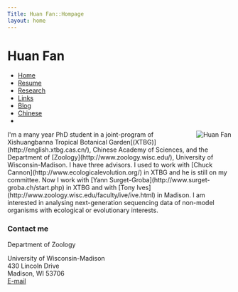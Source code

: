 ```yaml
---
Title: Huan Fan::Hompage
layout: home
---
```



  
  <h1 class="sitename">Huan Fan</h1>
  <ul class="nav pills">
  <li class="active"><a href="/"><i class="fa fa-home fa-fw"></i> Home</a></li>
  <li><a href="resume.html" title="Curriculumn Vitae"><i class="fa fa-book fa-fw"></i> Resume</a></li>
  <li><a href="research.html" title="Research"><i class="fa fa-flask fa-fw"></i> Research</a></li>
  <li><a href="links.html" title="Useful links"><i class="fa fa-suitcase fa-fw"></i> Links</a></li>
  <li><a href="/en/"><i class="fa fa-sitemap fa-fw"></i> Blog</a></li>
  <li><a href="/cn/"><i class="fa fa-sitemap fa-fw"></i> Chinese</a></li>
  <li><a href="README.html"><i class="fa fa-info-circle fa-fw"></i> </a></li>
</ul>


<p><img src="https://scontent-b.xx.fbcdn.net/hphotos-prn2/t31.0-8/p843x403/1401422_10203779727520797_4064087716814386306_o.jpg " title="Huan Fan" align="right" />
I'm a many year PhD student in a joint-program of Xishuangbanna Tropical Botanical Garden[(XTBG)](http://english.xtbg.cas.cn/), Chinese Academy of Sciences, and the Department of [Zoology](http://www.zoology.wisc.edu/), University of Wisconsin-Madison. I have three advisors. I used to work with [Chuck Cannon](http://www.ecologicalevolution.org/) in XTBG and he is still on my committee. Now I work with [Yann Surget-Groba](http://www.surget-groba.ch/start.php) in XTBG and with [Tony Ives](http://www.zoology.wisc.edu/faculty/ive/ive.html) in Madison. I am interested in analysing next-generation sequencing data of non-model organisms with ecological or evolutionary interests. 

### Contact me
Department of Zoology

University of Wisconsin-Madison  
430 Lincoln Drive  
Madison, WI 53706  
<a href="mailto: hfan22@wisc.edu"><i class="fa fa-envelope"></i> E-mail</a>    
